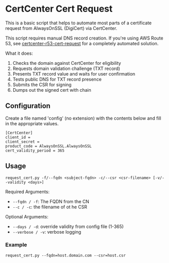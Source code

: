 # CertCenter Cert Request

This is a basic script that helps to automate most parts of a certificate request from AlwaysOnSSL (DigiCert) via CertCenter. 

This script requires manual DNS record creation. If you're using AWS Route 53, see [certcenter-r53-cert-request](https://github.com/timcappalli/certcenter-r53-cert-request) for a completely automated solution.

What it does:
1. Checks the domain against CertCenter for eligibility 
2. Requests domain validation challenge (TXT record)
3. Presents TXT record value and waits for user confirmation
4. Tests public DNS for TXT record presence
5. Submits the CSR for signing
6. Dumps out the signed cert with chain



## Configuration
Create a file named 'config' (no extension) with the contents below and fill in the appropriate values.

```
[CertCenter]
client_id = 
client_secret = 
product_code = AlwaysOnSSL.AlwaysOnSSL
cert_validity_period = 365
```

## Usage

`request_cert.py -f/--fqdn <subject-fqdn> -c/--csr <csr-filename> [-v/--validity <days>]`

Required Arguments:
* `--fqdn / -f`: The FQDN from the CN
* `--c / -c`: the filename of ot he CSR

Optional Arguments:
* `--days / -d`: override validity from config file (1-365)
* `--verbose / -v`: verbose logging 

### Example

`request_cert.py --fqdn=host.domain.com --csr=host.csr `